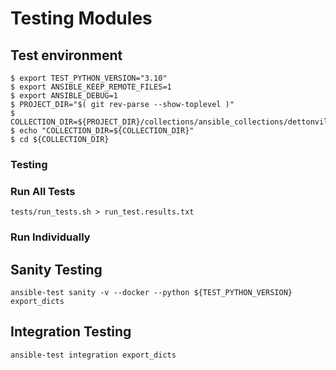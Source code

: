 
# Testing Modules

## Test environment

```shell
$ export TEST_PYTHON_VERSION="3.10"
$ export ANSIBLE_KEEP_REMOTE_FILES=1
$ export ANSIBLE_DEBUG=1
$ PROJECT_DIR="$( git rev-parse --show-toplevel )"
$ COLLECTION_DIR=${PROJECT_DIR}/collections/ansible_collections/dettonville/utils
$ echo "COLLECTION_DIR=${COLLECTION_DIR}"
$ cd ${COLLECTION_DIR}
```

### Testing

### Run All Tests

```shell
tests/run_tests.sh > run_test.results.txt

```

### Run Individually

## Sanity Testing

```shell
ansible-test sanity -v --docker --python ${TEST_PYTHON_VERSION} export_dicts

```

## Integration Testing

```shell
ansible-test integration export_dicts

```
